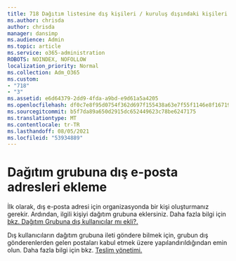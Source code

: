```yaml
---
title: 718 Dağıtım listesine dış kişileri / kuruluş dışındaki kişileri ekleme
ms.author: chrisda
author: chrisda
manager: dansimp
ms.audience: Admin
ms.topic: article
ms.service: o365-administration
ROBOTS: NOINDEX, NOFOLLOW
localization_priority: Normal
ms.collection: Adm_O365
ms.custom:
- "718"
- "3"
ms.assetid: e6d64379-2dd9-4fda-a9bd-e9d61a5a4205
ms.openlocfilehash: df0c7e8f95d0754f362d697f155438a63e7f55f1146e8f1671932c380186baf4
ms.sourcegitcommit: b5f7da89a650d2915dc652449623c78be6247175
ms.translationtype: MT
ms.contentlocale: tr-TR
ms.lasthandoff: 08/05/2021
ms.locfileid: "53934889"
---
```

# <a name="add-external-email-addresses-to-a-distribution-group"></a>Dağıtım grubuna dış e-posta adresleri ekleme

İlk olarak, dış e-posta adresi için organizasyonda bir kişi oluşturmanız gerekir. Ardından, ilgili kişiyi dağıtım grubuna eklersiniz. Daha fazla bilgi için [bkz. Dağıtım Grubuna dış kullanıcılar mı ekli?.](https://support.office.com/client/caa0f310-0bb7-48e3-8ad2-cb358b53bbba)

Dış kullanıcıların dağıtım grubuna ileti göndere bilmek için, grubun dış gönderenlerden gelen postaları kabul etmek üzere yapılandırıldığından emin olun. Daha fazla bilgi için bkz. [Teslim yönetimi.](https://technet.microsoft.com/library/bb124513.aspx#deliverymanagement)
